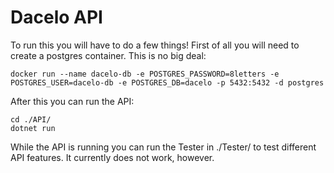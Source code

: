 # Dacelo API

To run this you will have to do a few things! First of all
you will need to create a postgres container. This is no big
deal:

```
docker run --name dacelo-db -e POSTGRES_PASSWORD=8letters -e POSTGRES_USER=dacelo-db -e POSTGRES_DB=dacelo -p 5432:5432 -d postgres
```

After this you can run the API:

```
cd ./API/
dotnet run
```

While the API is running you can run the Tester in ./Tester/ to
test different API features. It currently does not work, however.